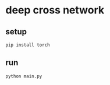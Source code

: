 # deep cross network

## setup

```shell
pip install torch
```

## run

```shell
python main.py
```
